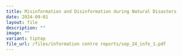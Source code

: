 ```yaml
---
title: Misinformation and Disinformation during Natural Disasters
date: 2024-09-01
layout: file
description: ""
image: ""
variant: tiptap
file_url: /files/information centre reports/sep_24_info_1.pdf
---
```

